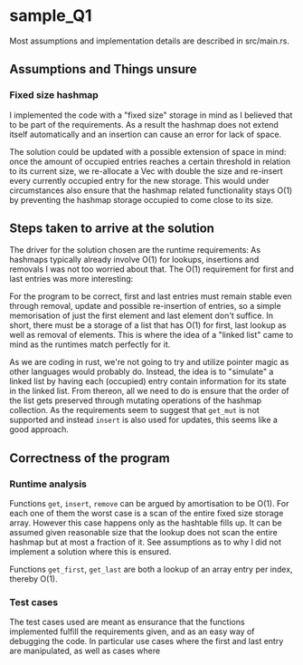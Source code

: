 # sample_Q1

Most assumptions and implementation details are described in src/main.rs.

## Assumptions and Things unsure

### Fixed size hashmap

I implemented the code with a "fixed size" storage in mind as I believed that to be part of the requirements. As a result the hashmap does not extend itself automatically and an insertion can cause an error for lack of space.

The solution could be updated with a possible extension of space in mind: once the amount of occupied entries reaches a certain threshold in relation to its current size, we re-allocate a Vec with double the size and re-insert every currently occupied entry for the new storage. This would under circumstances also ensure that the hashmap related functionality stays O(1) by preventing the hashmap storage occupied to come close to its size.


## Steps taken to arrive at the solution

The driver for the solution chosen are the runtime requirements: As hashmaps typically already involve O(1) for lookups, insertions and removals I was not too worried about that. The O(1) requirement for first and last entries was more interesting:

For the program to be correct, first and last entries must remain stable even through removal, update and possible re-insertion of entries, so a simple memorisation of just the first element and last element don't suffice. In short, there must be a storage of a list that has O(1) for first, last lookup as well as removal of elements. This is where the idea of a "linked list" came to mind as the runtimes match perfectly for it.

As we are coding in rust, we're not going to try and utilize pointer magic as other languages would probably do. Instead, the idea is to "simulate" a linked list by having each (occupied) entry contain information for its state in the linked list. From thereon, all we need to do is ensure that the order of the list gets preserved through mutating operations of the hashmap collection. As the requirements seem to suggest that `get_mut` is not supported and instead `insert` is also used for updates, this seems like a good approach.


## Correctness of the program

### Runtime analysis

Functions `get`, `insert`, `remove` can be argued by amortisation to be O(1). For each one of them the worst case is a scan of the entire fixed size storage array. However this case happens only as the hashtable fills up. It can be assumed given reasonable size that the lookup does not scan the entire hashmap but at most a fraction of it. See assumptions as to why I did not implement a solution where this is ensured.

Functions `get_first`, `get_last` are both a lookup of an array entry per index, thereby O(1).


### Test cases

The test cases used are meant as ensurance that the functions implemented fulfill the requirements given, and as an easy way of debugging the code. In particular use cases where the first and last entry are manipulated, as well as cases where 
